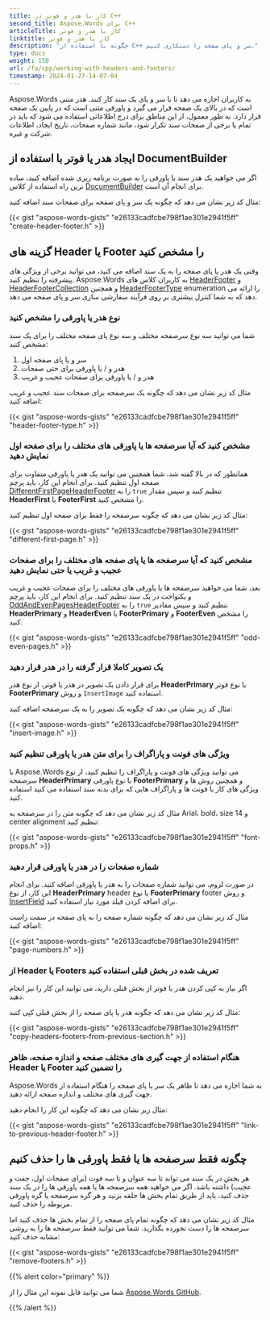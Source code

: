 ```yaml
---
title: کار با هدر و فوتر در C++
second_title: Aspose.Words برای C++
articleTitle: کار با هدر و فوتر
linktitle: کار با هدر و فوتر
description: "چگونه با استفاده از C++ سر و پای صفحه را دستکاری کنیم."
type: docs
weight: 150
url: /fa/cpp/working-with-headers-and-footers/
timestamp: 2024-01-27-14-07-04
---
```


Aspose.Words به کاربران اجازه می دهد تا با سر و پای یک سند کار کنند. هدر متنی است که در بالای یک صفحه قرار می گیرد و پاورقی متنی است که در پایین یک صفحه قرار دارد. به طور معمول، از این مناطق برای درج اطلاعاتی استفاده می شود که باید در تمام یا برخی از صفحات سند تکرار شود، مانند شماره صفحات، تاریخ ایجاد، اطلاعات شرکت و غیره.

## ایجاد هدر یا فوتر با استفاده از DocumentBuilder

اگر می خواهید یک هدر سند یا پاورقی را به صورت برنامه ریزی شده اضافه کنید، ساده ترین راه استفاده از کلاس [DocumentBuilder](https://reference.aspose.com/words/cpp/aspose.words/documentbuilder/) برای انجام آن است.

مثال کد زیر نشان می دهد که چگونه یک سر و پای صفحه برای صفحات سند اضافه کنید:

{{< gist "aspose-words-gists" "e26133cadfcbe798f1ae301e2941f5ff" "create-header-footer.h" >}}

## گزینه های Header یا Footer را مشخص کنید

وقتی یک هدر یا پای صفحه را به یک سند اضافه می کنید، می توانید برخی از ویژگی های پیشرفته را تنظیم کنید. Aspose.Words به کاربران کلاس های [HeaderFooter](https://reference.aspose.com/words/cpp/aspose.words/headerfooter/) و [HeaderFooterCollection](https://reference.aspose.com/words/cpp/aspose.words/headerfootercollection/) و همچنین [HeaderFooterType](https://reference.aspose.com/words/cpp/aspose.words/headerfootertype/) enumeration را ارائه می دهد که به شما کنترل بیشتری بر روی فرآیند سفارشی سازی سر و پای صفحه می دهد.

### نوع هدر یا پاورقی را مشخص کنید

شما می توانید سه نوع سرصفحه مختلف و سه نوع پای صفحه مختلف را برای یک سند مشخص کنید:

1. سر و یا پای صفحه اول
2. هدر و / یا پاورقی برای حتی صفحات
3. هدر و / یا پاورقی برای صفحات عجیب و غریب

مثال کد زیر نشان می دهد که چگونه یک سرصفحه برای صفحات سند عجیب و غریب اضافه کنید:

{{< gist "aspose-words-gists" "e26133cadfcbe798f1ae301e2941f5ff" "header-footer-type.h" >}}

### مشخص کنید که آیا سرصفحه ها یا پاورقی های مختلف را برای صفحه اول نمایش دهید

همانطور که در بالا گفته شد، شما همچنین می توانید یک هدر یا پاورقی متفاوت برای صفحه اول تنظیم کنید. برای انجام این کار، باید پرچم [DifferentFirstPageHeaderFooter](https://reference.aspose.com/words/cpp/aspose.words/pagesetup/get_differentfirstpageheaderfooter/) را به `true` تنظیم کنید و سپس مقدار **HeaderFirst** یا **FooterFirst** را مشخص کنید.

مثال کد زیر نشان می دهد که چگونه سرصفحه را فقط برای صفحه اول تنظیم کنید:

{{< gist "aspose-words-gists" "e26133cadfcbe798f1ae301e2941f5ff" "different-first-page.h" >}}

### مشخص کنید که آیا سرصفحه ها یا پای صفحه های مختلف را برای صفحات عجیب و غریب یا حتی نمایش دهید

 بعد، شما می خواهید سرصفحه ها یا پاورقی های مختلف را برای صفحات عجیب و غریب و یکنواخت در یک سند تنظیم کنید. برای انجام این کار، باید پرچم [OddAndEvenPagesHeaderFooter](https://reference.aspose.com/words/cpp/aspose.words/pagesetup/get_oddandevenpagesheaderfooter/) را به `true` تنظیم کنید و سپس مقادیر **HeaderPrimary** و **HeaderEven** یا **FooterPrimary** و **FooterEven** را مشخص کنید.

{{< gist "aspose-words-gists" "e26133cadfcbe798f1ae301e2941f5ff" "odd-even-pages.h" >}}

### یک تصویر کاملا قرار گرفته را در هدر قرار دهید

برای قرار دادن یک تصویر در هدر یا فوتر، از نوع هدر **HeaderPrimary** یا نوع فوتر **FooterPrimary** و روش `InsertImage` استفاده کنید.

مثال کد زیر نشان می دهد که چگونه یک تصویر را به یک سرصفحه اضافه کنید:

{{< gist "aspose-words-gists" "e26133cadfcbe798f1ae301e2941f5ff" "insert-image.h" >}}

### ویژگی های فونت و پاراگراف را برای متن هدر یا پاورقی تنظیم کنید

با Aspose.Words می توانید ویژگی های فونت و پاراگراف را تنظیم کنید، از نوع سرصفحه **HeaderPrimary** یا نوع پاورقی **FooterPrimary** و همچنین روش ها و ویژگی های کار با فونت ها و پاراگراف هایی که برای بدنه سند استفاده می کنید استفاده کنید.

مثال کد زیر نشان می دهد که چگونه متن را در سرصفحه به Arial، bold، size 14 و center alignment تنظیم کنید:

{{< gist "aspose-words-gists" "e26133cadfcbe798f1ae301e2941f5ff" "font-props.h" >}}

### شماره صفحات را در هدر یا پاورقی قرار دهید

در صورت لزوم، می توانید شماره صفحات را به هدر یا پاورقی اضافه کنید. برای انجام این کار، از نوع **HeaderPrimary** header یا نوع **FooterPrimary** footer و روش [InsertField](https://reference.aspose.com/words/cpp/aspose.words/documentbuilder/insertfield/) برای اضافه کردن فیلد مورد نیاز استفاده کنید.

مثال کد زیر نشان می دهد که چگونه شماره صفحه را به پای صفحه در سمت راست اضافه کنید:

{{< gist "aspose-words-gists" "e26133cadfcbe798f1ae301e2941f5ff" "page-numbers.h" >}}

### از Header یا Footers تعریف شده در بخش قبلی استفاده کنید

اگر نیاز به کپی کردن هدر یا فوتر از بخش قبلی دارید، می توانید این کار را نیز انجام دهید.

مثال کد زیر نشان می دهد که چگونه هدر یا پای صفحه را از بخش قبلی کپی کنید:

{{< gist "aspose-words-gists" "e26133cadfcbe798f1ae301e2941f5ff" "copy-headers-footers-from-previous-section.h" >}}

### هنگام استفاده از جهت گیری های مختلف صفحه و اندازه صفحه، ظاهر Header یا Footer را تضمین کنید

Aspose.Words به شما اجازه می دهد تا ظاهر یک سر یا پای صفحه را هنگام استفاده از جهت گیری های مختلف و اندازه صفحه ارائه دهید.

مثال زیر نشان می دهد که چگونه این کار را انجام دهید:

{{< gist "aspose-words-gists" "e26133cadfcbe798f1ae301e2941f5ff" "link-to-previous-header-footer.h" >}}

## چگونه فقط سرصفحه ها یا فقط پاورقی ها را حذف کنیم

هر بخش در یک سند می تواند تا سه عنوان و تا سه فوت (برای صفحات اول، جفت و عجیب) داشته باشد. اگر می خواهید همه سرصفحه ها یا همه پاورقی ها را در یک سند حذف کنید، باید از طریق تمام بخش ها حلقه بزنید و هر گره سرصفحه یا گره پاورقی مربوطه را حذف کنید.

مثال کد زیر نشان می دهد که چگونه تمام پای صفحه را از تمام بخش ها حذف کنید اما سرصفحه ها را دست نخورده بگذارید. شما می توانید فقط سرصفحه ها را به روشی مشابه حذف کنید:

{{< gist "aspose-words-gists" "e26133cadfcbe798f1ae301e2941f5ff" "remove-footers.h" >}}

{{% alert color="primary" %}}

شما می توانید فایل نمونه این مثال را از [Aspose.Words GitHub](https://github.com/aspose-words/Aspose.Words-for-C/tree/master/Examples).

{{% /alert %}}

